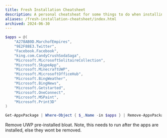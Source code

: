 ```yaml
---
title: Fresh Installation Cheatsheet
description: A personal cheatsheat for some things to do when installing Windows fresh.
aliases: /fresh-installation-cheatsheet/index.html
archived: 2024-06-30
---
```


```ps1
$apps = @(
    "A278AB0D.MarchofEmpires",
    "9E2F88E3.Twitter",
    "Facebook.Facebook",
    "king.com.CandyCrushSodaSaga",
    "Microsoft.MicrosoftSolitaireCollection",
    "Microsoft.SkypeApp",
    "Microsoft.MinecraftUWP",
    "Microsoft.MicrosoftOfficeHub",
    "Microsoft.BingWeather",
    "Microsoft.BingNews",
    "Microsoft.Getstarted",
    "Microsoft.OneConnect",
    "Microsoft.MSPaint",
    "Microsoft.Print3D"
)

Get-AppxPackage | Where-Object { $_.Name -in $apps } | Remove-AppxPackage
```

Remove UWP pre-installed bloat. Note, this needs to run after the apps are installed, else they wont be removed.
